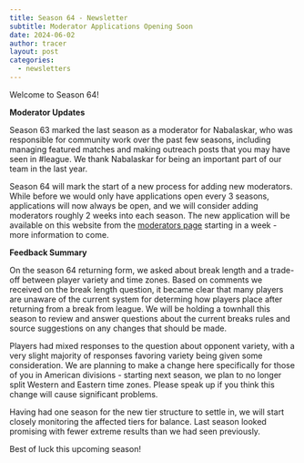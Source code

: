 ```yaml
---
title: Season 64 - Newsletter
subtitle: Moderator Applications Opening Soon
date: 2024-06-02
author: tracer
layout: post
categories:
  - newsletters
---
```

Welcome to Season 64!

**Moderator Updates**

Season 63 marked the last season as a moderator for Nabalaskar, who was responsible for community work over the past few seasons, including managing featured matches and making outreach posts that you may have seen in #league. We thank Nabalaskar for being an important part of our team in the last year.

Season 64 will mark the start of a new process for adding new moderators. While before we would only have applications open every 3 seasons, applications will now always be open, and we will consider adding moderators roughly 2 weeks into each season. The new application will be available on this website from the [moderators page](https://dominionleague.org/moderators) starting in a week - more information to come.

**Feedback Summary**

On the season 64 returning form, we asked about break length and a trade-off between player variety and time zones. Based on comments we received on the break length question, it became clear that many players are unaware of the current system for determing how players place after returning from a break from league. We will be holding a townhall this season to review and answer questions about the current breaks rules and source suggestions on any changes that should be made.

Players had mixed responses to the question about opponent variety, with a very slight majority of responses favoring variety being given some consideration. We are planning to make a change here specifically for those of you in American divisions - starting next season, we plan to no longer split Western and Eastern time zones. Please speak up if you think this change will cause significant problems.

Having had one season for the new tier structure to settle in, we will start closely monitoring the affected tiers for balance. Last season looked promising with fewer extreme results than we had seen previously.

Best of luck this upcoming season!

